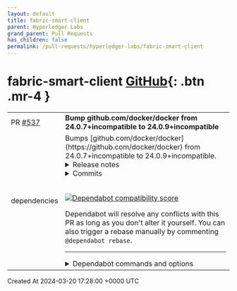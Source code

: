 ```yaml
---
layout: default
title: fabric-smart-client
parent: Hyperledger Labs
grand_parent: Pull Requests
has_children: false
permalink: /pull-requests/hyperledger-labs/fabric-smart-client
---
```


# fabric-smart-client <span class="fs-3 right-align">[GitHub](https://github.com/hyperledger-labs/fabric-smart-client){: .btn .mr-4 }</span>


<div>
    <table>
        <tr>
            <td>
                PR <a href="https://github.com/hyperledger-labs/fabric-smart-client/pull/537" class=".btn">#537</a>
            </td>
            <td>
                <b>
                    Bump github.com/docker/docker from 24.0.7+incompatible to 24.0.9+incompatible
                </b>
            </td>
        </tr>
        <tr>
            <td>
                <span class="chip">dependencies</span>
            </td>
            <td>
                Bumps [github.com/docker/docker](https://github.com/docker/docker) from 24.0.7+incompatible to 24.0.9+incompatible.
<details>
<summary>Release notes</summary>
<p><em>Sourced from <a href="https://github.com/docker/docker/releases">github.com/docker/docker's releases</a>.</em></p>
<blockquote>
<h2>v24.0.9</h2>
<h2>24.0.9</h2>
<p>For a full list of pull requests and changes in this release, refer to the relevant GitHub milestones:</p>
<ul>
<li><a href="https://github.com/docker/cli/issues?q=is%3Aclosed+milestone%3A24.0.9">docker/cli, 24.0.9 milestone</a></li>
<li><a href="https://github.com/moby/moby/issues?q=is%3Aclosed+milestone%3A24.0.9">moby/moby, 24.0.9 milestone</a></li>
</ul>
<h2>Security</h2>
<p>This release contains security fixes for the following CVEs affecting Docker Engine and its components.</p>
<table>
<thead>
<tr>
<th>CVE</th>
<th>Component</th>
<th>Fix version</th>
<th>Severity</th>
</tr>
</thead>
<tbody>
<tr>
<td><a href="https://scout.docker.com/v/CVE-2024-21626">CVE-2024-21626</a></td>
<td>runc</td>
<td>1.1.12</td>
<td>High, CVSS 8.6</td>
</tr>
<tr>
<td><a href="https://scout.docker.com/v/CVE-2024-24557">CVE-2024-24557</a></td>
<td>Docker Engine</td>
<td>24.0.9</td>
<td>Medium, CVSS 6.9</td>
</tr>
</tbody>
</table>
<blockquote>
<p><strong>Important</strong> ⚠️</p>
<p>Note that this release of Docker Engine doesn't include fixes for the following known vulnerabilities in BuildKit:</p>
<ul>
<li><a href="https://scout.docker.com/v/CVE-2024-23651">CVE-2024-23651</a></li>
<li><a href="https://scout.docker.com/v/CVE-2024-23652">CVE-2024-23652</a></li>
<li><a href="https://scout.docker.com/v/CVE-2024-23653">CVE-2024-23653</a></li>
<li><a href="https://scout.docker.com/v/CVE-2024-23650">CVE-2024-23650</a></li>
</ul>
<p>To address these vulnerabilities, upgrade to <a href="https://github.com/docker/docker/blob/HEAD/25.0.md#2502">Docker Engine v25.0.2</a>.</p>
</blockquote>
<p>For more information about the security issues addressed in this release, and the unaddressed vulnerabilities in BuildKit, refer to the
<a href="https://www.docker.com/blog/docker-security-advisory-multiple-vulnerabilities-in-runc-buildkit-and-moby/">blog post</a>. For details about each vulnerability, see the relevant security advisory:</p>
<ul>
<li><a href="https://github.com/opencontainers/runc/security/advisories/GHSA-xr7r-f8xq-vfvv">CVE-2024-21626</a></li>
<li><a href="https://github.com/moby/moby/security/advisories/GHSA-xw73-rw38-6vjc">CVE-2024-24557</a></li>
</ul>
<h3>Packaging updates</h3>
<ul>
<li>Upgrade runc to <a href="https://github.com/opencontainers/runc/releases/tag/v1.1.12">v1.1.12</a>. <a href="https://redirect.github.com/moby/moby/pull/47269">moby/moby#47269</a></li>
<li>Upgrade containerd to <a href="https://github.com/containerd/containerd/releases/tag/v1.7.13">v1.7.13</a> (static binaries only). <a href="https://redirect.github.com/moby/moby/pull/47280">moby/moby#47280</a></li>
</ul>
<h2>v24.0.8</h2>
<h2>24.0.8</h2>
<p>For a full list of pull requests and changes in this release, refer to the relevant GitHub milestones:</p>
<ul>
<li><a href="https://github.com/docker/cli/issues?q=is%3Aclosed+milestone%3A24.0.8">docker/cli, 24.0.8 milestone</a></li>
<li><a href="https://github.com/moby/moby/issues?q=is%3Aclosed+milestone%3A24.0.8">moby/moby, 24.0.8 milestone</a></li>
</ul>
<h3>Bug fixes and enhancements</h3>
<ul>
<li>Live restore: Containers with auto remove (<code>docker run --rm</code>) are no longer forcibly removed on engine restart. <a href="https://redirect.github.com/moby/moby/pull/46869">moby/moby#46857</a></li>
</ul>
<!-- raw HTML omitted -->
</blockquote>
<p>... (truncated)</p>
</details>
<details>
<summary>Commits</summary>
<ul>
<li><a href="https://github.com/moby/moby/commit/fca702de7f71362c8d103073c7e4a1d0a467fadd"><code>fca702d</code></a> Merge pull request from GHSA-xw73-rw38-6vjc</li>
<li><a href="https://github.com/moby/moby/commit/f78a7726d747847e443a5a5a4b4ad8ab31d87d78"><code>f78a772</code></a> Merge pull request <a href="https://redirect.github.com/docker/docker/issues/47281">#47281</a> from thaJeztah/24.0_backport_bump_containerd_binary...</li>
<li><a href="https://github.com/moby/moby/commit/61afffeeb3d4264db7a697ca8bd3d25824bee182"><code>61afffe</code></a> Merge pull request <a href="https://redirect.github.com/docker/docker/issues/47270">#47270</a> from thaJeztah/24.0_backport_bump_runc_binary_1.1.12</li>
<li><a href="https://github.com/moby/moby/commit/b38e74c4e095d584e21576e9cc43a355446e5b71"><code>b38e74c</code></a> Merge pull request <a href="https://redirect.github.com/docker/docker/issues/47276">#47276</a> from thaJeztah/24.0_backport_bump_runc_1.1.12</li>
<li><a href="https://github.com/moby/moby/commit/dac56638adccd215bae6cc23146f29e4697e1e98"><code>dac5663</code></a> update containerd binary to v1.7.13</li>
<li><a href="https://github.com/moby/moby/commit/20e1af361628a31afd1af58d25cd6ea4e495669f"><code>20e1af3</code></a> vendor: github.com/opencontainers/runc v1.1.12</li>
<li><a href="https://github.com/moby/moby/commit/858919d39968c687de3afb0a0a3a212d60ef2a99"><code>858919d</code></a> update runc binary to v1.1.12</li>
<li><a href="https://github.com/moby/moby/commit/141ad39e38a9a44b7487933d74815863c2c588e6"><code>141ad39</code></a> Merge pull request <a href="https://redirect.github.com/docker/docker/issues/47266">#47266</a> from vvoland/ci-fix-makeps1-templatefail-24</li>
<li><a href="https://github.com/moby/moby/commit/db968c672bcd6eeed09a0ad35cac843a5ffe7e48"><code>db968c6</code></a> hack/make.ps1: Fix go list pattern</li>
<li><a href="https://github.com/moby/moby/commit/61c51fbb5aeb648eb5f97704b8c75be3ccf1c9a0"><code>61c51fb</code></a> Merge pull request <a href="https://redirect.github.com/docker/docker/issues/47221">#47221</a> from vvoland/pkg-pools-close-noop-24</li>
<li>Additional commits viewable in <a href="https://github.com/docker/docker/compare/v24.0.7...v24.0.9">compare view</a></li>
</ul>
</details>
<br />


[![Dependabot compatibility score](https://dependabot-badges.githubapp.com/badges/compatibility_score?dependency-name=github.com/docker/docker&package-manager=go_modules&previous-version=24.0.7+incompatible&new-version=24.0.9+incompatible)](https://docs.github.com/en/github/managing-security-vulnerabilities/about-dependabot-security-updates#about-compatibility-scores)

Dependabot will resolve any conflicts with this PR as long as you don't alter it yourself. You can also trigger a rebase manually by commenting `@dependabot rebase`.

[//]: # (dependabot-automerge-start)
[//]: # (dependabot-automerge-end)

---

<details>
<summary>Dependabot commands and options</summary>
<br />

You can trigger Dependabot actions by commenting on this PR:
- `@dependabot rebase` will rebase this PR
- `@dependabot recreate` will recreate this PR, overwriting any edits that have been made to it
- `@dependabot merge` will merge this PR after your CI passes on it
- `@dependabot squash and merge` will squash and merge this PR after your CI passes on it
- `@dependabot cancel merge` will cancel a previously requested merge and block automerging
- `@dependabot reopen` will reopen this PR if it is closed
- `@dependabot close` will close this PR and stop Dependabot recreating it. You can achieve the same result by closing it manually
- `@dependabot show <dependency name> ignore conditions` will show all of the ignore conditions of the specified dependency
- `@dependabot ignore this major version` will close this PR and stop Dependabot creating any more for this major version (unless you reopen the PR or upgrade to it yourself)
- `@dependabot ignore this minor version` will close this PR and stop Dependabot creating any more for this minor version (unless you reopen the PR or upgrade to it yourself)
- `@dependabot ignore this dependency` will close this PR and stop Dependabot creating any more for this dependency (unless you reopen the PR or upgrade to it yourself)
You can disable automated security fix PRs for this repo from the [Security Alerts page](https://github.com/hyperledger-labs/fabric-smart-client/network/alerts).

</details>
            </td>
        </tr>
    </table>
    <div class="right-align">
        Created At 2024-03-20 17:28:00 +0000 UTC
    </div>
</div>


